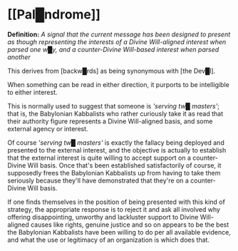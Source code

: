 # **[[Pal█ndrome]]**

**Definition:** *A signal that the current message has been designed to present as though representing the interests of a Divine Will-aligned interest when parsed one w█y, and a counter-Divine Will-based interest when parsed another*

This derives from [backw█rds] as being synonymous with [the Dev█l].

When something can be read in either direction, it purports to be intelligible to either interest.

This is normally used to suggest that someone is *'serving tw█ masters'*; that is, the Babylonian Kabbalists who rather curiously take it as read that their authority figure represents a Divine Will-aligned basis, and some external agency or interest.

Of course *'serving tw█ masters'* is exactly the fallacy being deployed and presented to the external interest, and the objective is actually to establish that the external interest is quite willing to accept support on a counter-Divine Will basis.  Once that's been established satisfactorily of course, it supposedly frees the Babylonian Kabbalists up from having to take them seriously because they'll have demonstrated that they're on a counter-Divine Will basis.

If one finds themselves in the position of being presented with this kind of strategy, the appropriate response is to reject it and ask all involved why offering disappointing, unworthy and lackluster support to Divine Will-aligned causes like rights, genuine justice and so on appears to be the best the Babylonian Kabbalists have been willing to do per all available evidence, and what the use or legitimacy of an organization is which does that.







